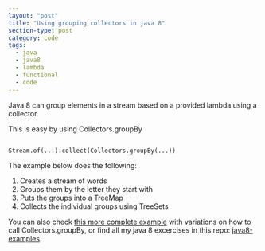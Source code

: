 ```yaml
---
layout: "post"
title: "Using grouping collectors in java 8"
section-type: post
category: code
tags: 
  - java
  - java8
  - lambda
  - functional
  - code
---
```


Java 8 can group elements in a stream based on a provided lambda using a collector.

This is easy by using Collectors.groupBy

<pre><code data-trim class="java">
Stream.of(...).collect(Collectors.groupBy(...))
</code></pre>


The example below does the following:

1.  Creates a stream of words
1.  Groups them by the letter they start with
1.  Puts the groups into a TreeMap
1.  Collects the individual groups using TreeSets

<script src="https://gist.github.com/portenez/58c6662b8f3d15fb67b6.js"></script>

You can also check
[this more complete example](https://github.com/portenez/java8-examples/blob/master/functional-programming/src/test/java/io/github/portenez/examples/java8/functional/GroupingWithCollectors.java) with variations on how to call Collectors.groupBy, or find all my java 8 excercises in this repo:
[java8-examples](https://github.com/portenez/java8-examples)
